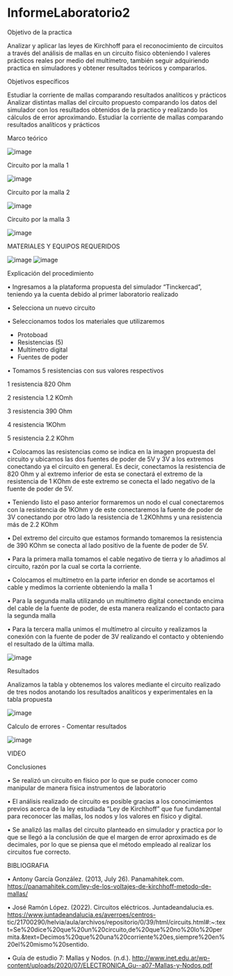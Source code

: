 # InformeLaboratorio2

Objetivo de la practica  

Analizar y aplicar las leyes de Kirchhoff para el reconocimiento de circuitos a través del análisis de mallas en un circuito físico obteniendo l valeres prácticos reales por medio del multímetro, también seguir adquiriendo practica en simuladores y obtener resultados teóricos y compararlos. 

Objetivos específicos

Estudiar la corriente de mallas comparando resultados analíticos y prácticos 
Analizar distintas mallas del circuito propuesto comparando los datos del simulador con los resultados obtenidos de la practico y realizando los cálculos de error aproximando. Estudiar la corriente de mallas comparando resultados analíticos y prácticos 

Marco teórico

![image](https://user-images.githubusercontent.com/116833736/202772340-2ab323ae-6cfb-4bb0-af32-b0004fa3250a.png)

Circuito por la malla 1

![image](https://user-images.githubusercontent.com/116833736/202756159-fc55566b-29bd-4a32-89e4-891a2941bdf5.png)

Circuito por la malla 2

![image](https://user-images.githubusercontent.com/116833736/202756193-4e1df753-cc76-4066-a2ef-d71677b91898.png)

Circuito por la malla 3

![image](https://user-images.githubusercontent.com/116833736/202769810-549d217a-631d-405b-b771-7f748ee21083.png)

MATERIALES Y EQUIPOS REQUERIDOS

![image](https://user-images.githubusercontent.com/116833736/202755327-3e7aac0f-efe9-42c3-98d1-9d679458d2e7.png)
![image](https://user-images.githubusercontent.com/116833736/202755389-59e9d59b-c5d7-41c8-b21f-1c13157df9b5.png)

Explicación del procedimiento 

•	Ingresamos a la plataforma propuesta del simulador “Tinckercad”, teniendo ya la cuenta debido al primer laboratorio realizado 

•	Selecciona un nuevo circuito 

•	Seleccionamos todos los materiales que utilizaremos

-	Protoboad 
-	Resistencias (5)
-	Multímetro digital 
-	Fuentes de poder 

•	Tomamos 5 resistencias con sus valores respectivos 

1 resistencia 820 Ohm 

2 resistencia 1.2 KOmh

3 resistencia 390 Ohm

4 resistencia 1KOhm 


5 resistencia 2.2 KOhm

•	Colocamos las resistencias como se indica en la imagen propuesta del circuito y ubicamos las dos fuentes de poder de 5V y 3V a los extremos conectando ya el circuito en general. Es decir, conectamos la resistencia de 820 Ohm y al extremo inferior de esta se conectará el extremo de la resistencia de 1 KOhm de este extremo se conecta el lado negativo de la fuente de poder de 5V.

•	Teniendo listo el paso anterior formaremos un nodo el cual conectaremos con la resistencia de 1KOhm y de este conectaremos la fuente de poder de 3V conectando por otro lado la resistencia de 1.2KOhhms y una resistencia más de 2.2 KOhm

•	Del extremo del circuito que estamos formando tomaremos la resistencia de 390 KOhm se conecta al lado positivo de la fuente de poder de 5V.

•	Para la primera malla tomamos el cable negativo de tierra y lo añadimos al circuito, razón por la cual se corta la corriente.

•	Colocamos el multímetro en la parte inferior en donde se acortamos el cable y medimos la corriente obteniendo la malla 1 

•	Para la segunda malla utilizando un multímetro digital conectando encima del cable de la fuente de poder, de esta manera realizando el contacto para la segunda malla 

•	Para la tercera malla unimos el multímetro al circuito y realizamos la conexión con la fuente de poder de 3V realizando el contacto y obteniendo el resultado de la última malla.

![image](https://user-images.githubusercontent.com/116833736/202770104-3b6d59ab-5e85-4668-ac8b-7b1d61e19585.png)

Resultados 

Analizamos la tabla y obtenemos los valores mediante el circuito realizado de tres nodos anotando los resultados analíticos y experimentales en la tabla propuesta 

![image](https://user-images.githubusercontent.com/116833736/202770288-d50c59e8-81c7-41c0-924d-9a607240d3b1.png)

Calculo de errores - Comentar resultados

![image](https://user-images.githubusercontent.com/116833736/202771496-4589a35b-719e-4d7b-8bb3-7a067abd6e48.png)

VIDEO

Conclusiones 

•	Se realizó un circuito en físico por lo que se pude conocer como manipular de manera física instrumentos de laboratorio 

•	El análisis realizado de circuito es posible gracias a los conocimientos previos acerca de la ley estudiada “Ley de Kirchhoff” que fue fundamental para reconocer las mallas, los nodos y los valores en físico y digital. 

•	Se analizó las mallas del circuito planteado en simulador y practica por lo que se llegó a la conclusión de que el margen de error aproximado es de decimales, por lo que se piensa que el método empleado al realizar los circuitos fue correcto. 

BIBLIOGRAFIA

•	Antony García González. (2013, July 26). Panamahitek.com. https://panamahitek.com/ley-de-los-voltajes-de-kirchhoff-metodo-de-mallas/

‌• José Ramón López. (2022). Circuitos eléctricos. Juntadeandalucia.es. https://www.juntadeandalucia.es/averroes/centros-   tic/21700290/helvia/aula/archivos/repositorio/0/39/html/circuits.html#:~:text=Se%20dice%20que%20un%20circuito,de%20que%20no%20lo%20permita.&text=Decimos%20que%20una%20corriente%20es,siempre%20en%20el%20mismo%20sentido.

•	Guía de estudio 7: Mallas y Nodos. (n.d.). http://www.inet.edu.ar/wp-content/uploads/2020/07/ELECTRONICA_Gu--a07-Mallas-y-Nodos.pdf
